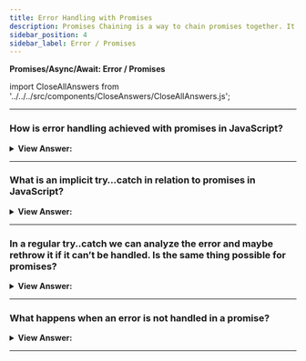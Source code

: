 ```yaml
---
title: Error Handling with Promises
description: Promises Chaining is a way to chain promises together. It is a way to handle asynchronous operations in a synchronous manner.
sidebar_position: 4
sidebar_label: Error / Promises
---
```


**Promises/Async/Await: Error / Promises**

import CloseAllAnswers from '../../../src/components/CloseAnswers/CloseAllAnswers.js';

<CloseAllAnswers />

---

### How is error handling achieved with promises in JavaScript?

<details>
  <summary><strong>View Answer:</strong></summary>
  <div>
  <div><strong>Interview Response:</strong> When a promise rejects, the control jumps to the closest rejection handler. In the effort to return a promise an error may occur. The easiest way to implement error handling is to use the catch method. The .catch doesn’t have to be immediate. It may appear after one or maybe several .then.
</div><br />
  <div><strong className="codeExample">Code Example:</strong><br /><br />

  <div></div>

```js
fetch('https://no-such-server.blabla') // rejects
  .then((response) => response.json())
  .catch((err) => alert(err)); // TypeError: failed to fetch (the text may vary)
```

  </div>
  </div>
</details>

---

### What is an implicit try…catch in relation to promises in JavaScript?

<details>
  <summary><strong>View Answer:</strong></summary>
  <div>
  <div><strong>Interview Response:</strong> The code of a promise executor and promise handlers has an "invisible try..catch" around it. If an exception happens, it gets caught and treated as a rejection. This happens not only in the executor function, but in its handlers as well. If we throw inside a .then handler, that means a rejected promise, so the control jumps to the nearest error handler. This happens for all errors, not just those caused by the throw statement including programming errors.
</div><br />
  <div><strong className="codeExample">Code Example:</strong><br /><br />

  <div></div>

```js
new Promise((resolve, reject) => {
  throw new Error('Whoops!');
}).catch(alert); // Error: Whoops!

// Works exactly the same as this:

new Promise((resolve, reject) => {
  reject(new Error('Whoops!'));
}).catch(alert); // Error: Whoops!

// Example in dot then
new Promise((resolve, reject) => {
  resolve('ok');
})
  .then((result) => {
    throw new Error('Whoops!'); // rejects the promise
  })
  .catch(alert); // Error: Whoops!
```

  </div>
  </div>
</details>

---

### In a regular try..catch we can analyze the error and maybe rethrow it if it can’t be handled. Is the same thing possible for promises?

<details>
  <summary><strong>View Answer:</strong></summary>
  <div>
  <div><strong>Interview Response:</strong> Yes, the same thing is possible for promises. If we throw inside .catch, then the control goes to the next closest error handler. And if we handle the error and finish normally, then it continues to the next closest successful .then handler.
</div><br />
  <div><strong className="codeExample">Code Example:</strong><br /><br />

  <div></div>

```js
// the execution: catch -> then
new Promise((resolve, reject) => {
  throw new Error('Whoops!');
})
  .catch(function (error) {
    alert('The error is handled, continue normally');
  })
  .then(() => alert('Next successful handler runs'));
```

  </div>
  </div>
</details>

---

### What happens when an error is not handled in a promise?

<details>
  <summary><strong>View Answer:</strong></summary>
  <div>
  <div><strong>Interview Response:</strong> In practice, just like with regular unhandled errors in code, it means that something has gone terribly wrong. The script dies with a message in the console. A similar thing happens with unhandled promise rejections. The JavaScript engine tracks such rejections and generates a global error in that case. In the browser we can catch such errors using the event ` unhandledrejection `.
</div><br />
  <div><strong className="codeExample">Code Example:</strong><br /><br />

  <div></div>

```js
window.addEventListener('unhandledrejection', function (event) {
  // the event object has two special properties:
  alert(event.promise); // [object Promise] - the promise that generated the error
  alert(event.reason); // Error: Whoops! - the unhandled error object
});

new Promise(function () {
  throw new Error('Whoops!');
}); // no catch to handle the error
```

  </div>
  </div>
</details>

---
